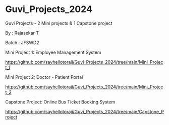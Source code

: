 # Guvi_Projects_2024
Guvi Projects - 2 Mini projects &amp; 1 Capstone project


By	: Rajasekar T

Batch 	: JFSWD2

Mini Project 1: Employee Management System

https://github.com/sayhellotoraji/Guvi_Projects_2024/tree/main/Mini_Project_1 


Mini Project 2: Doctor - Patient Portal

https://github.com/sayhellotoraji/Guvi_Projects_2024/tree/main/Mini_Project_2


Capstone Project: Online Bus Ticket Booking System

https://github.com/sayhellotoraji/Guvi_Projects_2024/tree/main/Capstone_Project

